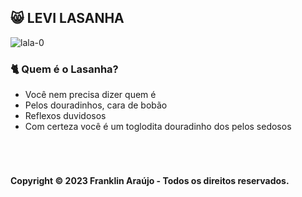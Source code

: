 ## <b>😸 LEVI LASANHA </b>

![lala-0](https://github.com/franklinarauj/levi-lasanha/assets/51242246/bffac6b3-3ad7-408d-be47-0772869d44b6)

### 🐈 Quem é o Lasanha?

- Você nem precisa dizer quem é
- Pelos douradinhos, cara de bobão
- Reflexos duvidosos
- Com certeza você é um toglodita douradinho dos pelos sedosos

<br>

#
#### Copyright ©️ 2023 Franklin Araújo - Todos os direitos reservados.
